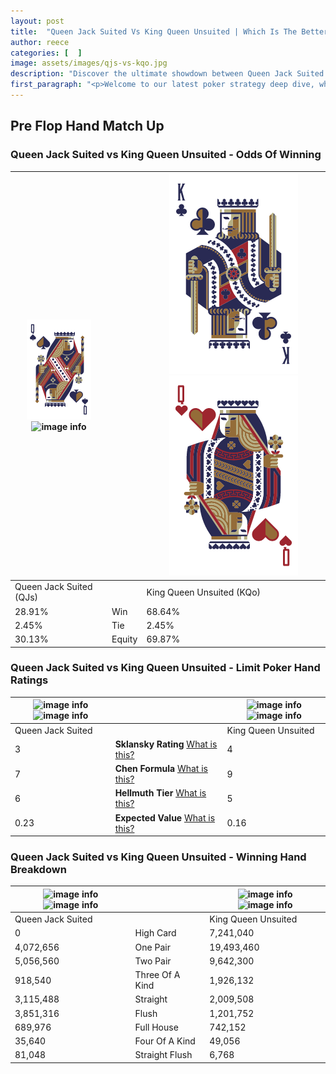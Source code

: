 ```yaml
---
layout: post
title:  "Queen Jack Suited Vs King Queen Unsuited | Which Is The Better Hand In Poker? A Complete Guide"
author: reece
categories: [  ]
image: assets/images/qjs-vs-kqo.jpg
description: "Discover the ultimate showdown between Queen Jack Suited and King Queen Unsuited in poker! Uncover the odds, strategies, and scenarios where one hand triumphs over the other. Get ready to up your poker game with this thrilling analysis."
first_paragraph: "<p>Welcome to our latest poker strategy deep dive, where we're pitting two distinct hands against each other in a high-stakes showdown: Queen Jack Suited vs King Queen Unsuited.</p><p>In the dynamic world of poker, every decision counts, and knowing which hand holds the upper hand is key to your success at the table.</p><p>In this article, we'll dissect these two hands, explore the scenarios where one dominates the other, and equip you with the knowledge to make strategic choices that can tip the odds in your favor.</p><p>Get ready to unravel the intriguing dynamics of these poker hands and elevate your game to new heights.</p>"
---
```




[comment]: # (sp0)

## Pre Flop Hand Match Up

<div class="table hand-ratings" markdown="1"> 



### Queen Jack Suited vs King Queen Unsuited - Odds Of Winning


    
| ![image info](assets/images/hand1/Q.png) ![image info](assets/images/hand1/js.png) |  | ![image info](assets/images/hand2/K.png) ![image info](assets/images/hand2/qo.png) |
| -------- | -------- | -------- |
| Queen Jack Suited (QJs) |  | King Queen Unsuited (KQo) |
| 28.91% | Win | 68.64% |
| 2.45% | Tie | 2.45% |
| 30.13% | Equity | 69.87% |




[comment]: # (sp1)



### Queen Jack Suited vs King Queen Unsuited - Limit Poker Hand Ratings


    
| ![image info](https://www.riverpairs.com/assets/images/hand1/Q.png) ![image info](https://www.riverpairs.com/assets/images/hand1/js.png) |  | ![image info](https://www.riverpairs.com/assets/images/hand2/K.png) ![image info](https://www.riverpairs.com/assets/images/hand2/qo.png) |
| -------- | -------- | -------- |
| Queen Jack Suited |  | King Queen Unsuited |
| 3 | **Sklansky Rating** [What is this?](/sklansky-rating-explained) | 4 |
| 7 | **Chen Formula** [What is this?](/chen-formula-explained) | 9 |
| 6 | **Hellmuth Tier** [What is this?](/Hellmuth-tier-explained) | 5 |
| 0.23 | **Expected Value** [What is this?](/expected-value-explained) | 0.16 |




[comment]: # (sp2)



### Queen Jack Suited vs King Queen Unsuited - Winning Hand Breakdown


    
| ![image info](https://www.riverpairs.com/assets/images/hand1/Q.png) ![image info](https://www.riverpairs.com/assets/images/hand1/js.png) |  | ![image info](https://www.riverpairs.com/assets/images/hand2/K.png) ![image info](https://www.riverpairs.com/assets/images/hand2/qo.png) |
| -------- | -------- | -------- |
| Queen Jack Suited |  | King Queen Unsuited |
| 0 | High Card | 7,241,040 |
| 4,072,656 | One Pair | 19,493,460 |
| 5,056,560 | Two Pair | 9,642,300 |
| 918,540 | Three Of A Kind | 1,926,132 |
| 3,115,488 | Straight | 2,009,508 |
| 3,851,316 | Flush | 1,201,752 |
| 689,976 | Full House | 742,152 |
| 35,640 | Four Of A Kind | 49,056 |
| 81,048 | Straight Flush | 6,768 |




[comment]: # (sp3)



</div>

[comment]: # (sp4)



[comment]: # (sp5)

